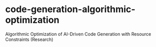# code-generation-algorithmic-optimization
Algorithmic Optimization of AI-Driven Code Generation with Resource Constraints (Research)
